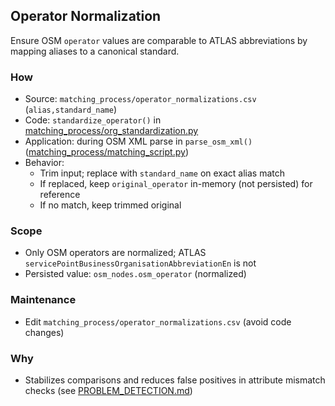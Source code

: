 ## Operator Normalization

Ensure OSM `operator` values are comparable to ATLAS abbreviations by mapping aliases to a canonical standard.

### How

- Source: `matching_process/operator_normalizations.csv` (`alias,standard_name`)
- Code: `standardize_operator()` in [matching_process/org_standardization.py](../matching_process/org_standardization.py)
- Application: during OSM XML parse in `parse_osm_xml()` ([matching_process/matching_script.py](../matching_process/matching_script.py))
- Behavior:
  - Trim input; replace with `standard_name` on exact alias match
  - If replaced, keep `original_operator` in-memory (not persisted) for reference
  - If no match, keep trimmed original

### Scope

- Only OSM operators are normalized; ATLAS `servicePointBusinessOrganisationAbbreviationEn` is not
- Persisted value: `osm_nodes.osm_operator` (normalized)

### Maintenance

- Edit `matching_process/operator_normalizations.csv` (avoid code changes)

### Why

- Stabilizes comparisons and reduces false positives in attribute mismatch checks (see [PROBLEM_DETECTION.md](./PROBLEM_DETECTION.md))


